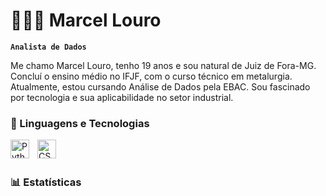 # 👨🏻‍💻 Marcel Louro

**`Analista de Dados`**

Me chamo Marcel Louro, tenho 19 anos e sou natural de Juiz de Fora-MG. Concluí o ensino médio no IFJF, com o curso técnico em metalurgia. Atualmente, estou cursando Análise de Dados pela EBAC. Sou fascinado por tecnologia e sua aplicabilidade no setor industrial.

### 🤖 Linguagens e Tecnologias

<img
 align="left" 
    alt="Python" 
    title="Python"
    width="30px" 
    style="padding-right: 10px;" 
    src="https://cdn.jsdelivr.net/gh/devicons/devicon@latest/icons/python/python-original.svg" 
    />
<img 
    align="left" 
    alt="CSS" 
    title="CSS"
    width="30px" 
    style="padding-right: 10px;" 
    src="https://cdn.jsdelivr.net/gh/devicons/devicon@latest/icons/css3/css3-original.svg" 
  />

<br/>
<br/>

### 📊 Estatísticas
